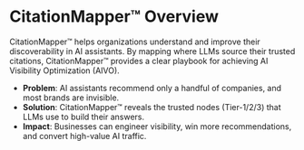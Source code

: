 # CitationMapper™ Overview

CitationMapper™ helps organizations understand and improve their discoverability in AI assistants.
By mapping where LLMs source their trusted citations, CitationMapper™ provides a clear playbook for achieving
AI Visibility Optimization (AIVO).

- **Problem**: AI assistants recommend only a handful of companies, and most brands are invisible.
- **Solution**: CitationMapper™ reveals the trusted nodes (Tier-1/2/3) that LLMs use to build their answers.
- **Impact**: Businesses can engineer visibility, win more recommendations, and convert high-value AI traffic.